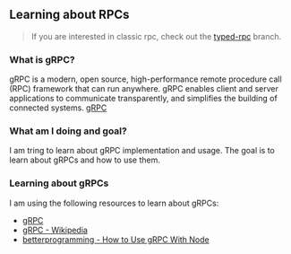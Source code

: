 ## Learning about RPCs

> If you are interested in classic rpc, check out the [typed-rpc](/tree/typed-rpc) branch.

### What is gRPC?

gRPC is a modern, open source, high-performance remote procedure call (RPC) framework that can run anywhere. gRPC enables client and server applications to communicate transparently, and simplifies the building of connected systems. [gRPC](https://grpc.io/)

### What am I doing and goal?

I am tring to learn about gRPC implementation and usage.
The goal is to learn about gRPCs and how to use them.

### Learning about gRPCs

I am using the following resources to learn about gRPCs:

- [gRPC](https://grpc.io/)
- [gRPC - Wikipedia](https://en.wikipedia.org/wiki/GRPC)
- [betterprogramming - How to Use gRPC With Node](https://betterprogramming.pub/how-to-use-grpc-with-node-14e073aa1c84)

